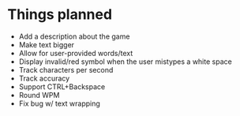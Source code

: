 # Things planned

* Add a description about the game
* Make text bigger
* Allow for user-provided words/text
* Display invalid/red symbol when the user mistypes a white space
* Track characters per second
* Track accuracy
* Support CTRL+Backspace
* Round WPM
* Fix bug w/ text wrapping

